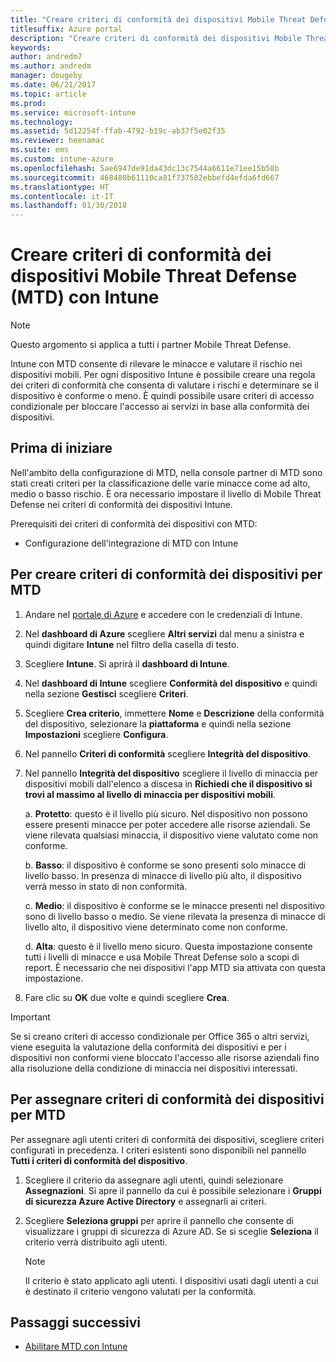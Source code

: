 ```yaml
---
title: "Creare criteri di conformità dei dispositivi Mobile Threat Defense con Intune"
titlesuffix: Azure portal
description: "Creare criteri di conformità dei dispositivi Mobile Threat Defense in Intune"
keywords: 
author: andredm7
ms.author: andredm
manager: dougeby
ms.date: 06/21/2017
ms.topic: article
ms.prod: 
ms.service: microsoft-intune
ms.technology: 
ms.assetid: 5d12254f-ffab-4792-b19c-ab37f5e02f35
ms.reviewer: heenamac
ms.suite: ems
ms.custom: intune-azure
ms.openlocfilehash: 5ae6947de91da43dc13c7544a6611e71ee15b58b
ms.sourcegitcommit: 468480b61110ca81f737582ebbefd4efda6fd667
ms.translationtype: HT
ms.contentlocale: it-IT
ms.lasthandoff: 01/30/2018
---
```

# <a name="create-mobile-threat-defense-mtd-device-compliance-policy-with-intune"></a>Creare criteri di conformità dei dispositivi Mobile Threat Defense (MTD) con Intune

> [!NOTE] 
> Questo argomento si applica a tutti i partner Mobile Threat Defense.

Intune con MTD consente di rilevare le minacce e valutare il rischio nei dispositivi mobili. Per ogni dispositivo Intune è possibile creare una regola dei criteri di conformità che consenta di valutare i rischi e determinare se il dispositivo è conforme o meno. È quindi possibile usare criteri di accesso condizionale per bloccare l'accesso ai servizi in base alla conformità dei dispositivi.

## <a name="before-you-begin"></a>Prima di iniziare

Nell'ambito della configurazione di MTD, nella console partner di MTD sono stati creati criteri per la classificazione delle varie minacce come ad alto, medio o basso rischio. È ora necessario impostare il livello di Mobile Threat Defense nei criteri di conformità dei dispositivi Intune.

Prerequisiti dei criteri di conformità dei dispositivi con MTD:

-   Configurazione dell'integrazione di MTD con Intune

## <a name="to-create-a-mtd-device-compliance-policy"></a>Per creare criteri di conformità dei dispositivi per MTD

1.  Andare nel [portale di Azure](https://portal.azure.com/) e accedere con le credenziali di Intune.

2.  Nel **dashboard di Azure** scegliere **Altri servizi** dal menu a sinistra e quindi digitare **Intune** nel filtro della casella di testo.

3.  Scegliere **Intune**. Si aprirà il **dashboard di Intune**.

4. Nel **dashboard di Intune** scegliere **Conformità del dispositivo** e quindi nella sezione **Gestisci** scegliere **Criteri**.

5.  Scegliere **Crea criterio**, immettere **Nome** e **Descrizione** della conformità del dispositivo, selezionare la **piattaforma** e quindi nella sezione **Impostazioni** scegliere **Configura**.

6.  Nel pannello **Criteri di conformità** scegliere **Integrità del dispositivo**.

7.  Nel pannello **Integrità del dispositivo** scegliere il livello di minaccia per dispositivi mobili dall'elenco a discesa in **Richiedi che il dispositivo si trovi al massimo al livello di minaccia per dispositivi mobili**.

    a.  **Protetto**: questo è il livello più sicuro. Nel dispositivo non possono essere presenti minacce per poter accedere alle risorse aziendali. Se viene rilevata qualsiasi minaccia, il dispositivo viene valutato come non conforme.

    b.  **Basso**: il dispositivo è conforme se sono presenti solo minacce di livello basso. In presenza di minacce di livello più alto, il dispositivo verrà messo in stato di non conformità.

    c.  **Medio**: il dispositivo è conforme se le minacce presenti nel dispositivo sono di livello basso o medio. Se viene rilevata la presenza di minacce di livello alto, il dispositivo viene determinato come non conforme.

    d.  **Alta**: questo è il livello meno sicuro. Questa impostazione consente tutti i livelli di minacce e usa Mobile Threat Defense solo a scopi di report. È necessario che nei dispositivi l'app MTD sia attivata con questa impostazione.

8.  Fare clic su **OK** due volte e quindi scegliere **Crea**.

> [!IMPORTANT]
> Se si creano criteri di accesso condizionale per Office 365 o altri servizi, viene eseguita la valutazione della conformità dei dispositivi e per i dispositivi non conformi viene bloccato l'accesso alle risorse aziendali fino alla risoluzione della condizione di minaccia nei dispositivi interessati.

## <a name="to-assign-a-mtd-device-compliance-policy"></a>Per assegnare criteri di conformità dei dispositivi per MTD

Per assegnare agli utenti criteri di conformità dei dispositivi, scegliere criteri configurati in precedenza. I criteri esistenti sono disponibili nel pannello **Tutti i criteri di conformità del dispositivo**.

1. Scegliere il criterio da assegnare agli utenti, quindi selezionare **Assegnazioni**. Si apre il pannello da cui è possibile selezionare i **Gruppi di sicurezza Azure Active Directory** e assegnarli ai criteri.

2. Scegliere **Seleziona gruppi** per aprire il pannello che consente di visualizzare i gruppi di sicurezza di Azure AD.  Se si sceglie **Seleziona** il criterio verrà distribuito agli utenti.

    > [!NOTE] 
    > Il criterio è stato applicato agli utenti. I dispositivi usati dagli utenti a cui è destinato il criterio vengono valutati per la conformità.

## <a name="next-steps"></a>Passaggi successivi

- [Abilitare MTD con Intune](mtd-connector-enable.md)